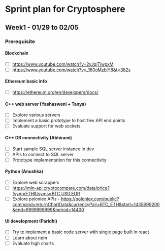 # Sprint plan for Cryptosphere

## Week1 - 01/29 to 02/05

### Prerequisite
#### Blockchain
- [ ] https://www.youtube.com/watch?v=2yJqjTiwpxM
- [ ] https://www.youtube.com/watch?v=_160oMzblY8&t=382s

#### Ethereum basic info
- [ ] https://ethereum.org/en/developers/docs/

#### C++ web server (Yashasweni + Tanya)
- [ ] Explore various servers
- [ ] Implement a basic prototype to host few API end points
- [ ] Evaluate support for web sockets 

#### C++ DB connectivity (Abhirami)
- [ ] Start sample SQL server instance in dev
- [ ] APIs to connect to SQL server
- [ ] Prototype implementation for this connectivity

#### Python (Anushka)
- [ ] Explore web scrappers
- [ ] https://min-api.cryptocompare.com/data/price?fsym=ETH&tsyms=BTC,USD,EUR
- [ ] Explore poloniex APIs - https://poloniex.com/public?command=returnChartData&currencyPair=BTC_ETH&start=1435699200&end=9999999999&period=14400

#### UI development (Paridhi)
- [ ] Try to implement a basic node server with single page built in react
- [ ] Learn about npm
- [ ] Evaluate high charts
